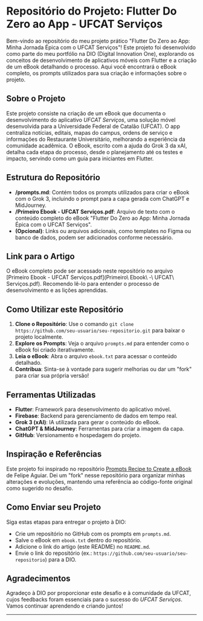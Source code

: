 # Repositório do Projeto: Flutter Do Zero ao App - UFCAT Serviços

Bem-vindo ao repositório do meu projeto prático "Flutter Do Zero ao App: Minha Jornada Épica com o UFCAT Serviços"! Este projeto foi desenvolvido como parte do meu portfólio na DIO (Digital Innovation One), explorando os conceitos de desenvolvimento de aplicativos móveis com Flutter e a criação de um eBook detalhando o processo. Aqui você encontrará o eBook completo, os prompts utilizados para sua criação e informações sobre o projeto.

## Sobre o Projeto
Este projeto consiste na criação de um eBook que documenta o desenvolvimento do aplicativo *UFCAT Serviços*, uma solução móvel desenvolvida para a Universidade Federal de Catalão (UFCAT). O app centraliza notícias, editais, mapas do campus, ordens de serviço e informações do Restaurante Universitário, melhorando a experiência da comunidade acadêmica. O eBook, escrito com a ajuda do Grok 3 da xAI, detalha cada etapa do processo, desde o planejamento até os testes e impacto, servindo como um guia para iniciantes em Flutter.

## Estrutura do Repositório
- **/prompts.md**: Contém todos os prompts utilizados para criar o eBook com o Grok 3, incluindo o prompt para a capa gerada com ChatGPT e MidJourney.
- **/Primeiro Ebook - UFCAT Serviços.pdf**: Arquivo de texto com o conteúdo completo do eBook "Flutter Do Zero ao App: Minha Jornada Épica com o UFCAT Serviços".
- **(Opcional)**: Links ou arquivos adicionais, como templates no Figma ou banco de dados, podem ser adicionados conforme necessário.

## Link para o Artigo
O eBook completo pode ser acessado neste repositório no arquivo [Primeiro Ebook - UFCAT Serviços.pdf](Primeiro\ Ebook\ -\ UFCAT\ Serviços.pdf). Recomendo lê-lo para entender o processo de desenvolvimento e as lições aprendidas.

## Como Utilizar este Repositório
1. **Clone o Repositório**: Use o comando `git clone https://github.com/seu-usuario/seu-repositorio.git` para baixar o projeto localmente.
2. **Explore os Prompts**: Veja o arquivo `prompts.md` para entender como o eBook foi criado iterativamente.
3. **Leia o eBook**: Abra o arquivo `ebook.txt` para acessar o conteúdo detalhado.
4. **Contribua**: Sinta-se à vontade para sugerir melhorias ou dar um "fork" para criar sua própria versão!

## Ferramentas Utilizadas
- **Flutter**: Framework para desenvolvimento do aplicativo móvel.
- **Firebase**: Backend para gerenciamento de dados em tempo real.
- **Grok 3 (xAI)**: IA utilizada para gerar o conteúdo do eBook.
- **ChatGPT & MidJourney**: Ferramentas para criar a imagem da capa.
- **GitHub**: Versionamento e hospedagem do projeto.

## Inspiração e Referências
Este projeto foi inspirado no repositório [Prompts Recipe to Create a eBook](https://github.com/felipeAguiarCode/prompts-recipe-to-create-a-ebook) de Felipe Aguiar. Dei um "fork" nesse repositório para organizar minhas alterações e evoluções, mantendo uma referência ao código-fonte original como sugerido no desafio.

## Como Enviar seu Projeto
Siga estas etapas para entregar o projeto à DIO:
- Crie um repositório no GitHub com os prompts em `prompts.md`.
- Salve o eBook em `ebook.txt` dentro do repositório.
- Adicione o link do artigo (este README) no `README.md`.
- Envie o link do repositório (ex.: `https://github.com/seu-usuario/seu-repositorio`) para a DIO.

## Agradecimentos
Agradeço à DIO por proporcionar este desafio e à comunidade da UFCAT, cujos feedbacks foram essenciais para o sucesso do *UFCAT Serviços*. Vamos continuar aprendendo e criando juntos!

---
